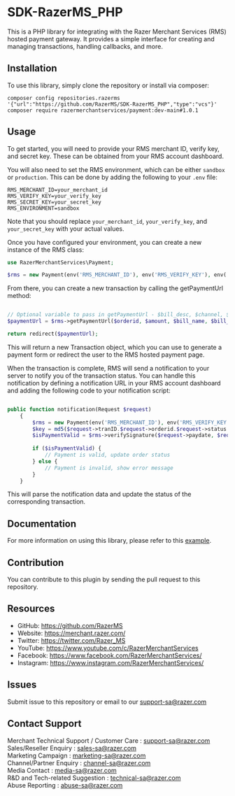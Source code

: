 # SDK-RazerMS_PHP

This is a PHP library for integrating with the Razer Merchant Services (RMS) hosted payment gateway. It provides a simple interface for creating and managing transactions, handling callbacks, and more.

## Installation

To use this library, simply clone the repository or install via composer:

```
composer config repositories.razerms '{"url":"https://github.com/RazerMS/SDK-RazerMS_PHP","type":"vcs"}'
composer require razermerchantservices/payment:dev-main#1.0.1
```

## Usage

To get started, you will need to provide your RMS merchant ID, verify key, and secret key. These can be obtained from your RMS account dashboard.

You will also need to set the RMS environment, which can be either `sandbox` or `production`. This can be done by adding the following to your `.env` file:

````
RMS_MERCHANT_ID=your_merchant_id
RMS_VERIFY_KEY=your_verify_key
RMS_SECRET_KEY=your_secret_key
RMS_ENVIRONMENT=sandbox
````

Note that you should replace `your_merchant_id`, `your_verify_key`, and `your_secret_key` with your actual values.

Once you have configured your environment, you can create a new instance of the RMS class:

```php
use RazerMerchantServices\Payment;

$rms = new Payment(env('RMS_MERCHANT_ID'), env('RMS_VERIFY_KEY'), env('RMS_SECRET_KEY'), env('RMS_ENVIRONMENT'));
```

From there, you can create a new transaction by calling the getPaymentUrl method:

```php

// Optional variable to pass in getPaymentUrl - $bill_desc, $channel, $currency, $returnUrl, $callbackurl, $cancelurl
$paymentUrl = $rms->getPaymentUrl($orderid, $amount, $bill_name, $bill_email, $bill_mobile);

return redirect($paymentUrl);
```

This will return a new Transaction object, which you can use to generate a payment form or redirect the user to the RMS hosted payment page.

When the transaction is complete, RMS will send a notification to your server to notify you of the transaction status. You can handle this notification by defining a notification URL in your RMS account dashboard and adding the following code to your notification script:

```php

public function notification(Request $request)
    {   
        $rms = new Payment(env('RMS_MERCHANT_ID'), env('RMS_VERIFY_KEY'), env('RMS_SECRET_KEY'), env('RMS_ENVIRONMENT'));
        $key = md5($request->tranID.$request->orderid.$request->status.$request->domain.$request->amount.$request->currency);
        $isPaymentValid = $rms->verifySignature($request->paydate, $request->domain, $key, $request->appcode, $request->skey);
    
        if ($isPaymentValid) {
            // Payment is valid, update order status
        } else {
            // Payment is invalid, show error message
        }
    }

 ```
 
 This will parse the notification data and update the status of the corresponding transaction.
 
 
## Documentation

For more information on using this library, please refer to this [example](https://github.com/wankimmy/laravel-razerms-payment).

Contribution
------------

You can contribute to this plugin by sending the pull request to this repository.


## Resources

- GitHub:     https://github.com/RazerMS
- Website:    https://merchant.razer.com/
- Twitter:    https://twitter.com/Razer_MS
- YouTube:    https://www.youtube.com/c/RazerMerchantServices
- Facebook:   https://www.facebook.com/RazerMerchantServices/
- Instagram:  https://www.instagram.com/RazerMerchantServices/


Issues
------------

Submit issue to this repository or email to our support-sa@razer.com


Contact Support
-------

Merchant Technical Support / Customer Care : support-sa@razer.com <br>
Sales/Reseller Enquiry : sales-sa@razer.com <br>
Marketing Campaign : marketing-sa@razer.com <br>
Channel/Partner Enquiry : channel-sa@razer.com <br>
Media Contact : media-sa@razer.com <br>
R&D and Tech-related Suggestion : technical-sa@razer.com <br>
Abuse Reporting : abuse-sa@razer.com

